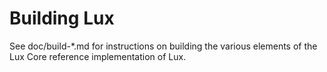 Building Lux
================

See doc/build-*.md for instructions on building the various
elements of the Lux Core reference implementation of Lux.
